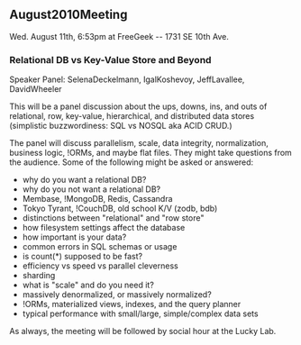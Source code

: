 ## August2010Meeting

  Wed. August 11th, 6:53pm at FreeGeek -- 1731 SE 10th Ave.

### Relational DB vs Key-Value Store and Beyond

Speaker Panel: SelenaDeckelmann, IgalKoshevoy, JeffLavallee, DavidWheeler

This will be a panel discussion about the ups, downs, ins, and outs of
relational, row, key-value, hierarchical, and distributed data stores (simplistic buzzwordiness:  SQL vs NOSQL aka ACID CRUD.)

The panel will discuss parallelism, scale, data integrity,
normalization, business logic, !ORMs, and maybe flat files.  They might
take questions from the audience.  Some of the following might be asked or answered:

* why do you want a relational DB?
* why do you not want a relational DB?
* Membase, !MongoDB, Redis, Cassandra
* Tokyo Tyrant, !CouchDB, old school K/V (zodb, bdb)
* distinctions between "relational" and "row store"
* how filesystem settings affect the database
* how important is your data?
* common errors in SQL schemas or usage
* is count(*) supposed to be fast?
* efficiency vs speed vs parallel cleverness
* sharding
* what is "scale" and do you need it?
* massively denormalized, or massively normalized?
* !ORMs, materialized views, indexes, and the query planner
* typical performance with small/large, simple/complex data sets

As always, the meeting will be followed by social hour at the Lucky Lab.

